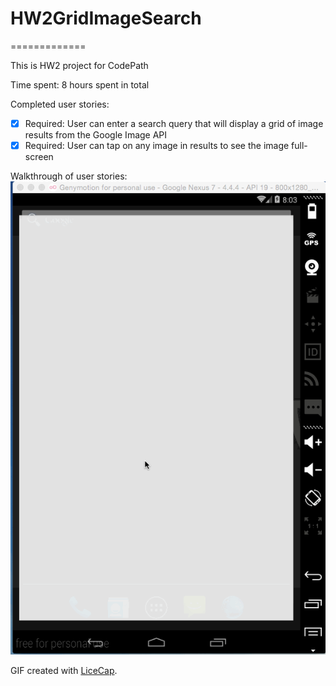 # HW2GridImageSearch

=============

This is HW2 project for CodePath

Time spent: 8 hours spent in total

Completed user stories:
 * [x] Required: User can enter a search query that will display a grid of image results from the Google Image API
 * [x] Required: User can tap on any image in results to see the image full-screen

Walkthrough of user stories: 
![Video Walkthrough](./HW2GridImageSearch.gif)

GIF created with [LiceCap](http://www.cockos.com/licecap/).

